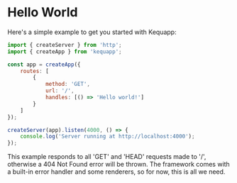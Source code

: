 # Hello World

Here's a simple example to get you started with Kequapp:

```javascript
import { createServer } from 'http';
import { createApp } from 'kequapp';

const app = createApp({
    routes: [
        {
            method: 'GET',
            url: '/',
            handles: [() => 'Hello world!']
        }
    ]
});

createServer(app).listen(4000, () => {
    console.log('Server running at http://localhost:4000');
});
```

This example responds to all 'GET' and 'HEAD' requests made to '/', otherwise a 404 Not Found error will be thrown. The framework comes with a built-in error handler and some renderers, so for now, this is all we need.
